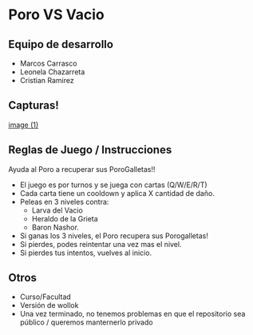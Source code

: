 # Poro VS Vacio

## Equipo de desarrollo

- Marcos Carrasco
- Leonela Chazarreta
- Cristian Ramirez

## Capturas!

[image (1)](https://github.com/user-attachments/assets/a2aef5de-4709-4534-9323-a7e7640252a5)




## Reglas de Juego / Instrucciones
Ayuda al Poro a recuperar sus PoroGalletas!!
- El juego es por turnos y se juega con cartas (Q/W/E/R/T)
- Cada carta tiene un cooldown y aplica X cantidad de daño.
- Peleas en 3 niveles contra: 
    - Larva del Vacio 
    - Heraldo de la Grieta 
    - Baron Nashor.
- Si ganas los 3 niveles, el Poro recupera sus Porogalletas!
- Si pierdes, podes reintentar una vez mas el nivel.
- Si pierdes tus intentos, vuelves al inicio.


## Otros

- Curso/Facultad
- Versión de wollok
- Una vez terminado, no tenemos problemas en que el repositorio sea público / queremos manternerlo privado
